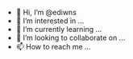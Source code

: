 - 👋 Hi, I’m @ediwns
- 👀 I’m interested in ...
- 🌱 I’m currently learning ...
- 💞️ I’m looking to collaborate on ...
- 📫 How to reach me ...

<!---
ediwns/ediwns is a ✨ special ✨ repository because its `README.md` (this file) appears on your GitHub profile.
You can click the Preview link to take a look at your changes.
--->

